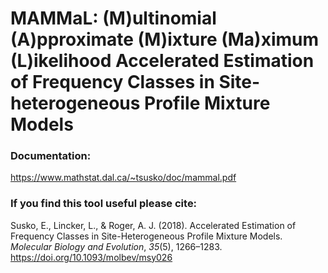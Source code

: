# MAMMaL: (M)ultinomial (A)pproximate (M)ixture (Ma)ximum (L)ikelihood Accelerated Estimation of Frequency Classes in Site-heterogeneous Profile Mixture Models

### Documentation:
https://www.mathstat.dal.ca/~tsusko/doc/mammal.pdf


### If you find this tool useful please cite:
Susko, E., Lincker, L., &#38; Roger, A. J. (2018). Accelerated Estimation of Frequency Classes in Site-Heterogeneous Profile Mixture Models. *Molecular Biology and Evolution*, *35*(5), 1266–1283. https://doi.org/10.1093/molbev/msy026